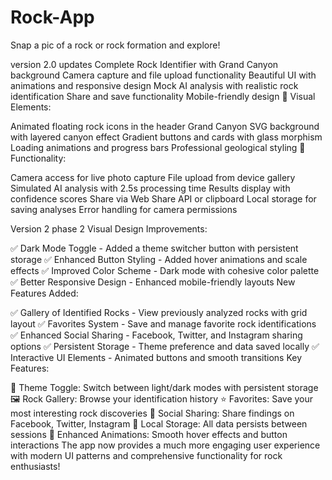 # Rock-App
Snap a pic of a rock or rock formation and explore!

version 2.0 updates
Complete Rock Identifier with Grand Canyon background
Camera capture and file upload functionality
Beautiful UI with animations and responsive design
Mock AI analysis with realistic rock identification
Share and save functionality
Mobile-friendly design
🎨 Visual Elements:

Animated floating rock icons in the header
Grand Canyon SVG background with layered canyon effect
Gradient buttons and cards with glass morphism
Loading animations and progress bars
Professional geological styling
📱 Functionality:

Camera access for live photo capture
File upload from device gallery
Simulated AI analysis with 2.5s processing time
Results display with confidence scores
Share via Web Share API or clipboard
Local storage for saving analyses
Error handling for camera permissions

Version 2 phase 2
Visual Design Improvements:

✅ Dark Mode Toggle - Added a theme switcher button with persistent storage
✅ Enhanced Button Styling - Added hover animations and scale effects
✅ Improved Color Scheme - Dark mode with cohesive color palette
✅ Better Responsive Design - Enhanced mobile-friendly layouts
New Features Added:

✅ Gallery of Identified Rocks - View previously analyzed rocks with grid layout
✅ Favorites System - Save and manage favorite rock identifications
✅ Enhanced Social Sharing - Facebook, Twitter, and Instagram sharing options
✅ Persistent Storage - Theme preference and data saved locally
✅ Interactive UI Elements - Animated buttons and smooth transitions
Key Features:

🌙 Theme Toggle: Switch between light/dark modes with persistent storage
🖼️ Rock Gallery: Browse your identification history
⭐ Favorites: Save your most interesting rock discoveries
📱 Social Sharing: Share findings on Facebook, Twitter, Instagram
💾 Local Storage: All data persists between sessions
🎨 Enhanced Animations: Smooth hover effects and button interactions
The app now provides a much more engaging user experience with modern UI patterns and comprehensive functionality for rock enthusiasts!
